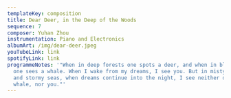 ```yaml
---
templateKey: composition
title: Dear Deer, in the Deep of the Woods
sequence: 7
composer: Yuhan Zhou
instrumentation: Piano and Electronics
albumArt: /img/dear-deer.jpeg
youTubeLink: link
spotifyLink: link
programmeNotes: '"When in deep forests one spots a deer, and when in blue seas
  one sees a whale. When I wake from my dreams, I see you. But in misty forests
  and stormy seas, when dreams continue into the night, I see neither deer nor
  whale, nor you."'
---
```

